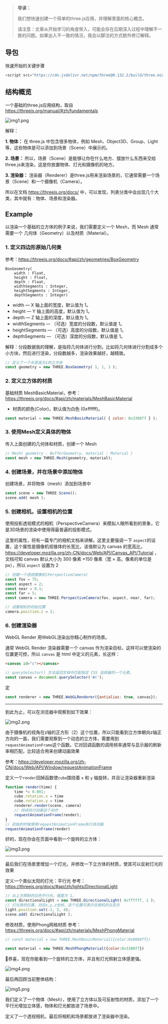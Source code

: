 > **导读：**
> 
> 我们想快速创建一个简单的three.js应用，并理解里面的核心概念。
> 
> 请注意：文章从开始学习的角度带入，可能会存在后期深入过程中理解不一致的问题。如果出入不一致的情况，我会以脚注的方式额外修订解释。

## 导包
快速开始的关键步骤
```js
<script src="https://cdn.jsdelivr.net/npm/three@0.132.2/build/three.min.js"></script>
```

## 结构概览
一个基础的three.js应用结构，取自 https://threejs.org/manual/#zh/fundamentals

![img1.png](img/img1.png)

解释：

**1. 物体：** 在 three.js 中包含很多物体，例如 Mesh、Object3D、Group、Light等，这些物体是可以添加到场景（Scene）中展示的。

**2. 场景：** 所以，场景（Scene）是能够让你在什么地方、摆放什么东西来交给three.js来渲染，这是你放置物体、灯光和摄像机的地方。

**3. 渲染器：** 渲染器（Renderer）是three.js用来渲染场景的，它通常需要一个场景（Scene）和一个摄像机（Camera）。

所以在文档 https://threejs.org/docs/ 中，可以发现，列表分类中会出现几个大类，其中就有：物体、场景和渲染器。

## Example
以渲染一个基础的立方体的例子来说，我们需要定义一个 Mesh，而 Mesh 通常需要一个 几何体（Geometry）以及材质（Material）。

### 1. 定义四边形原始几何类

参考：https://threejs.org/docs/#api/zh/geometries/BoxGeometry
```
BoxGeometry(
    width : Float, 
    height : Float, 
    depth : Float, 
    widthSegments : Integer, 
    heightSegments : Integer, 
    depthSegments : Integer)
```
* width — X 轴上面的宽度，默认值为 1。
* height — Y 轴上面的高度，默认值为 1。
* depth — Z 轴上面的深度，默认值为 1。
* widthSegments — （可选）宽度的分段数，默认值是 1。
* heightSegments — （可选）高度的分段数，默认值是 1。
* depthSegments — （可选）深度的分段数，默认值是 1。

解释：分段数据我的理解，是指将几何体进行分割，比如将几何体进行分割成多个小方块，然后进行渲染，分段数越多，渲染效果越好，越精致。

```js
// 定义了一个长宽高为1的立方体
const geometry = new THREE.BoxGeometry( 1, 1, 1 );
```

### 2. 定义立方体的材质

基础材质 MeshBasicMaterial，参考：https://threejs.org/docs/#api/zh/materials/MeshBasicMaterial

* 材质的颜色(Color)，默认值为白色 (0xffffff)。
```js
const material = new THREE.MeshBasicMaterial( { color: 0x3388ff } );
```

### 3. 使用Mesh定义具体的物体
传入上面创建的几何体和材质，创建一个 Mesh
```js
// Mesh( geometry : BufferGeometry, material : Material )
const mesh = new THREE.Mesh(geometry, material);
```

### 4. 创建场景，并在场景中添加物体
创建场景，并将物体（mesh）添加到场景中
```js
const scene = new THREE.Scene();
scene.add( mesh );
```

### 5. 创建相机，设置相机的位置
使用投影透视模式的相机（PerspectiveCamera）来模拟人眼所看到的景象，它是3D场景的渲染中使用得最普遍的投影模式。

这里的属性，将有一篇专门的相机文档来讲解。这里主要强调一下 `aspect`的设置，这个属性是摄像机视锥体的长宽比，该值默认为 canvas 的宽高比，https://developer.mozilla.org/zh-CN/docs/Web/API/Canvas_API/Tutorial ，文档可知 canvas 默认大小为 300 像素 ×150 像素（宽 × 高，像素的单位是 px），所以 `aspect` 设置为 2
```js
// 创建一个透视摄像机(PerspectiveCamera)
const fov = 75;
const aspect = 2;
const near = 0.1;
const far = 5;
const camera = new THREE.PerspectiveCamera(fov, aspect, near, far);

// 设置相机的初始位置
camera.position.z = 2;
```
### 6. 创建渲染器
WebGL Render 用WebGL渲染出你精心制作的场景。

通常 WebGL Render 渲染器需要一个 canvas 作为渲染目标，这样可以使渲染的位置更可控，所以 `canvas` 是 html 中定义的元素，长这样：
```html
<canvas id="c"></canvas>
```
```js
// querySelector() 方法返回文档中匹配指定 CSS 选择器的一个元素。
const canvas = document.querySelector('#c');
```
定
```js
const renderer = new THREE.WebGLRenderer({antialias: true, canvas});
```

---

到此为止，可以在浏览器中观察到如下效果：

![img2.png](img/img2.png)

由于摄像机的视角在z轴的正方形（2）这个位置，所以只能看到立方体朝向z轴正方向的一面，我们需要观察到一个动态的立方体，需要用到`requestAnimationFrame`这个函数。它对回调函数的调用频率通常与显示器的刷新率相匹配，比较适合用来创建动画效果

参考：https://developer.mozilla.org/zh-CN/docs/Web/API/Window/requestAnimationFrame

定义一个`render`回掉函数使`cube`围绕着 `x` 和 `y` 轴旋转，并且让渲染器重新渲染
```js
function render(time) {
    time *= 0.001;
    cube.rotation.x = time
    cube.rotation.y = time
    renderer.render(scene, camera)
    // 持续执行动画这个动作
    requestAnimationFrame(render);
}
// 初始的时候使用requestAnimationFrame执行该动画
requestAnimationFrame(render)
```
好的，现在你会在页面中看到一个旋转的立方体：

![img3.png](img/img3.png)

---

最后我们在场景里增加一个灯光，并修改一下立方体的材质，使其可以反射灯光的效果

定义一个类似太阳的灯光：平行光
参考：https://threejs.org/docs/#api/zh/lights/DirectionalLight

```js
// 从上方照射的白色平行光，强度为 1。
const directionalLight = new THREE.DirectionalLight( 0xffffff, 1 );
// 灯光放的位置，对应x,y,z坐标，这个位置可表示在相机的左后方
light.position.set(-1, 2, 4);
scene.add( directionalLight );
```

修改材质，使用Phong网格材质
参考：https://threejs.org/docs/#api/zh/materials/MeshPhongMaterial

```js
// const material = new THREE.MeshBasicMaterial({color:0x0088ff})

const material = new THREE.MeshPhongMaterial({color:0x3388ff})
```

🎉恭喜，现在你能看到一个旋转的立方体，并且有灯光照射立体感更强。

![img4.png](img/img4.png)

最后再回顾当前整体结构：

![img5.png](img/img5.png)

我们定义了一个物体（Mesh），使用了立方体以及可反射性的材质，添加了一个平行光增加立体感，物体和灯光都放进了场景中。

定义了一个透视相机，最后将相机和场景都放进了渲染器中渲染。